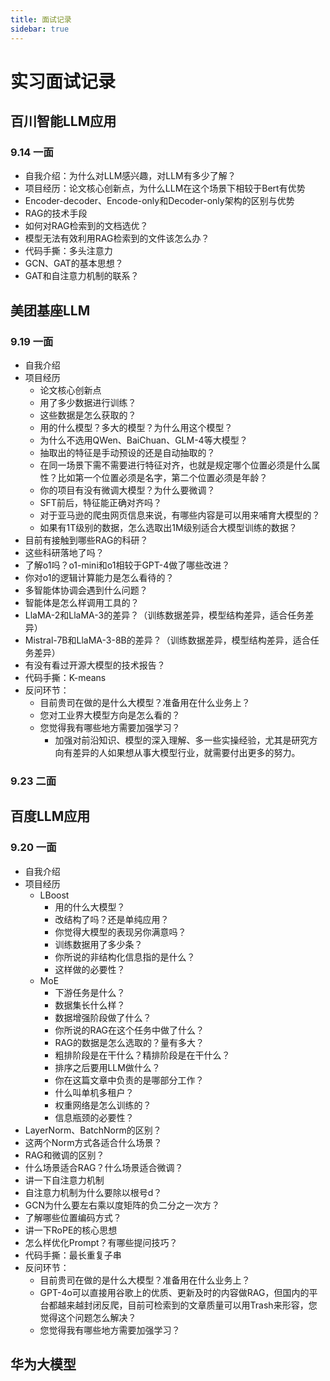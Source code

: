 ```yaml
---
title: 面试记录
sidebar: true
---
```


# 实习面试记录

<ClientOnly>
<title-pv/>
</ClientOnly>

## 百川智能LLM应用

### 9.14 一面

* 自我介绍：为什么对LLM感兴趣，对LLM有多少了解？
* 项目经历：论文核心创新点，为什么LLM在这个场景下相较于Bert有优势
* Encoder-decoder、Encode-only和Decoder-only架构的区别与优势
* RAG的技术手段
* 如何对RAG检索到的文档选优？
* 模型无法有效利用RAG检索到的文件该怎么办？
* 代码手撕：多头注意力
* GCN、GAT的基本思想？
* GAT和自注意力机制的联系？

## 美团基座LLM

### 9.19 一面

* 自我介绍
* 项目经历
    * 论文核心创新点
    * 用了多少数据进行训练？
    * 这些数据是怎么获取的？
    * 用的什么模型？多大的模型？为什么用这个模型？
    * 为什么不选用QWen、BaiChuan、GLM-4等大模型？
    * 抽取出的特征是手动预设的还是自动抽取的？
    * 在同一场景下需不需要进行特征对齐，也就是规定哪个位置必须是什么属性？比如第一个位置必须是名字，第二个位置必须是年龄？
    * 你的项目有没有微调大模型？为什么要微调？
    * SFT前后，特征能正确对齐吗？
    * 对于亚马逊的爬虫网页信息来说，有哪些内容是可以用来哺育大模型的？
    * 如果有1T级别的数据，怎么选取出1M级别适合大模型训练的数据？
* 目前有接触到哪些RAG的科研？
* 这些科研落地了吗？
* 了解o1吗？o1-mini和o1相较于GPT-4做了哪些改进？
* 你对o1的逻辑计算能力是怎么看待的？
* 多智能体协调会遇到什么问题？
* 智能体是怎么样调用工具的？
* LlaMA-2和LlaMA-3的差异？（训练数据差异，模型结构差异，适合任务差异）
* Mistral-7B和LlaMA-3-8B的差异？（训练数据差异，模型结构差异，适合任务差异）
* 有没有看过开源大模型的技术报告？
* 代码手撕：K-means
* 反问环节：
    * 目前贵司在做的是什么大模型？准备用在什么业务上？
    * 您对工业界大模型方向是怎么看的？
        <!-- * 这两年热度过大，以后会逐渐回归正常热度，看openai能不能探索出新的商业模式，从业者需要不断学习、精进自己的技能 -->
    * 您觉得我有哪些地方需要加强学习？
        * 加强对前沿知识、模型的深入理解、多一些实操经验，尤其是研究方向有差异的人如果想从事大模型行业，就需要付出更多的努力。

### 9.23 二面

## 百度LLM应用
### 9.20 一面

* 自我介绍
* 项目经历
    * LBoost
        * 用的什么大模型？
        * 改结构了吗？还是单纯应用？
        * 你觉得大模型的表现另你满意吗？
        * 训练数据用了多少条？
        * 你所说的非结构化信息指的是什么？
        * 这样做的必要性？
    * MoE
        * 下游任务是什么？
        * 数据集长什么样？
        * 数据增强阶段做了什么？
        * 你所说的RAG在这个任务中做了什么？
        * RAG的数据是怎么选取的？量有多大？
        * 粗排阶段是在干什么？精排阶段是在干什么？
        * 排序之后要用LLM做什么？
        * 你在这篇文章中负责的是哪部分工作？
        * 什么叫单机多租户？
        * 权重网络是怎么训练的？
        * 信息瓶颈的必要性？
* LayerNorm、BatchNorm的区别？
* 这两个Norm方式各适合什么场景？
* RAG和微调的区别？
* 什么场景适合RAG？什么场景适合微调？
* 讲一下自注意力机制
* 自注意力机制为什么要除以根号d？
* GCN为什么要左右乘以度矩阵的负二分之一次方？
* 了解哪些位置编码方式？
* 讲一下RoPE的核心思想
* 怎么样优化Prompt？有哪些提问技巧？
* 代码手撕：最长重复子串
* 反问环节：
    * 目前贵司在做的是什么大模型？准备用在什么业务上？
    * GPT-4o可以直接用谷歌上的优质、更新及时的内容做RAG，但国内的平台都越来越封闭反爬，目前可检索到的文章质量可以用Trash来形容，您觉得这个问题怎么解决？
    * 您觉得我有哪些地方需要加强学习？


## 华为大模型


<ClientOnly>
  <leave/>
</ClientOnly/>